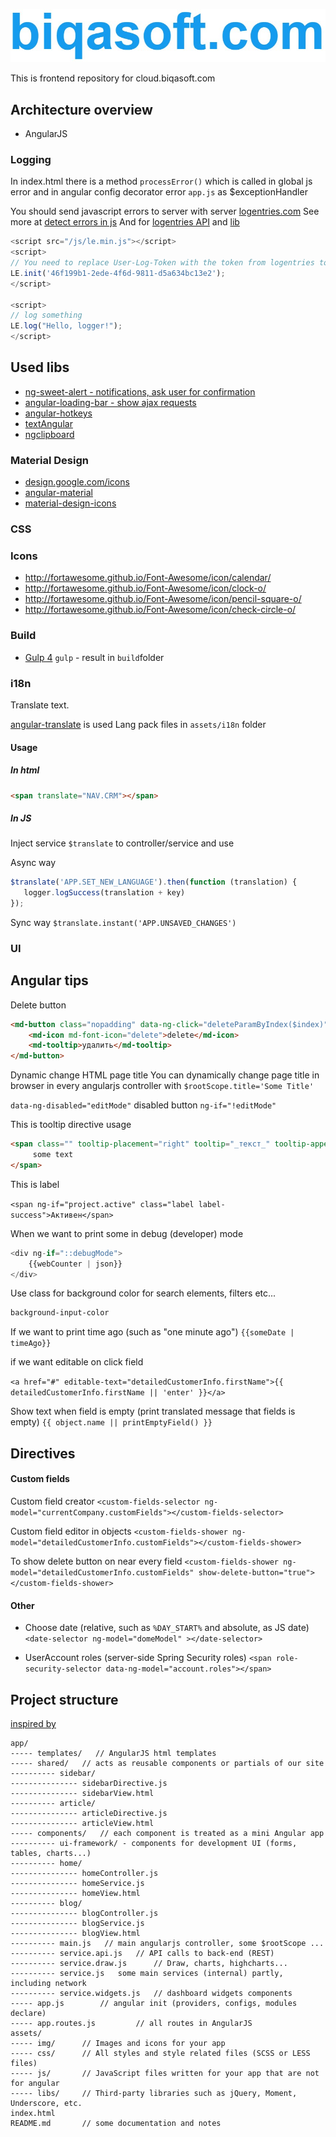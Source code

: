 ![](logo.jpg?raw=true)

This is frontend repository for cloud.biqasoft.com

## Architecture overview
 - AngularJS

### Logging 
In index.html there is a method `processError()` which is called in global js error and in angular config decorator error `app.js`  as $exceptionHandler

You should send javascript errors to server with server [logentries.com](https://logentries.com)
See more at [detect errors in js](http://blog.gospodarets.com/track_javascript_angularjs_and_jquery_errors_with_google_analytics/)
And for [logentries API](https://logentries.com/doc/javascript/) and [lib](https://github.com/logentries/le_js/tree/master/product)

```javascript
<script src="/js/le.min.js"></script>
<script>
// You need to replace User-Log-Token with the token from logentries to identify these log events.
LE.init('46f199b1-2ede-4f6d-9811-d5a634bc13e2');
</script>

<script>
// log something
LE.log("Hello, logger!");
</script>
```

## Used libs

 - [ng-sweet-alert -  notifications, ask user for confirmation ](http://tushariscoolster.github.io/ng-sweet-alert/)
 - [angular-loading-bar - show ajax requests](https://chieffancypants.github.io/angular-loading-bar/#) 
 - [angular-hotkeys](https://github.com/chieffancypants/angular-hotkeys)
 - [textAngular](https://github.com/fraywing/textAngular)
 - [ngclipboard](https://sachinchoolur.github.io/ngclipboard/)
 
### Material Design
 - [design.google.com/icons](https://design.google.com/icons/)
 - [angular-material](https://material.angularjs.org/latest/)
 - [material-design-icons](http://google.github.io/material-design-icons/)
 
### CSS

### Icons
 * http://fortawesome.github.io/Font-Awesome/icon/calendar/
 * http://fortawesome.github.io/Font-Awesome/icon/clock-o/
 * http://fortawesome.github.io/Font-Awesome/icon/pencil-square-o/
 * http://fortawesome.github.io/Font-Awesome/icon/check-circle-o/

### Build
 - [Gulp 4](https://demisx.github.io/gulp4/2015/01/15/install-gulp4.html) `gulp` - result in `build`folder

### i18n
Translate text. 

[angular-translate](https://angular-translate.github.io/docs/#/guide) is used
Lang pack files in `assets/i18n` folder

#### Usage

##### In html
```html
<span translate="NAV.CRM"></span>
```
##### In JS

Inject service `$translate` to controller/service and use

Async way
```js
$translate('APP.SET_NEW_LANGUAGE').then(function (translation) {
   logger.logSuccess(translation + key)
});
```

Sync way
`$translate.instant('APP.UNSAVED_CHANGES')`
          
### UI

## Angular tips

Delete button

```html
<md-button class="nopadding" data-ng-click="deleteParamByIndex($index)">
    <md-icon md-font-icon="delete">delete</md-icon>
    <md-tooltip>удалить</md-tooltip>
</md-button>
```

Dynamic change HTML page title
You can dynamically change page title in browser in every angularjs controller with `$rootScope.title='Some Title'`

 `data-ng-disabled="editMode"` disabled button
 `ng-if="!editMode"`

This is tooltip directive usage

```html
<span class="" tooltip-placement="right" tooltip="_текст_" tooltip-append-to-body="true">
     some text
</span>
```
       
This is label

`<span ng-if="project.active" class="label label-success">Активен</span>`

When we want to print some in debug (developer) mode
```javascript
<div ng-if="::debugMode">
    {{webCounter | json}}
</div>
```

Use class for background color for search elements, filters etc...
```css
background-input-color
```

If we want to print time ago (such as "one minute ago")
`{{someDate | timeAgo}}`

if we want editable on click field

`<a href="#" editable-text="detailedCustomerInfo.firstName">{{ detailedCustomerInfo.firstName || 'enter' }}</a>`

Show text when field is empty (print translated message that fields is empty)
`{{ object.name || printEmptyField() }}`

## Directives

#### Custom fields

Custom field creator
`<custom-fields-selector ng-model="currentCompany.customFields"></custom-fields-selector>`

Custom field editor in objects
`<custom-fields-shower ng-model="detailedCustomerInfo.customFields"></custom-fields-shower>`

To show delete button on near every field
`<custom-fields-shower ng-model="detailedCustomerInfo.customFields" show-delete-button="true"></custom-fields-shower>`

#### Other 
 - Choose date (relative, such as `%DAY_START%` and absolute, as JS date)
`<date-selector ng-model="domeModel" ></date-selector>`

 - UserAccount roles (server-side Spring Security roles)
`<span role-security-selector data-ng-model="account.roles"></span>`

## Project structure
[inspired by](https://scotch.io/tutorials/angularjs-best-practices-directory-structure)

    app/
    ----- templates/   // AngularJS html templates
    ----- shared/   // acts as reusable components or partials of our site
    ---------- sidebar/
    --------------- sidebarDirective.js
    --------------- sidebarView.html
    ---------- article/
    --------------- articleDirective.js
    --------------- articleView.html
    ----- components/   // each component is treated as a mini Angular app
    ---------- ui-framework/ - components for development UI (forms, tables, charts...)
    ---------- home/
    --------------- homeController.js
    --------------- homeService.js
    --------------- homeView.html
    ---------- blog/
    --------------- blogController.js
    --------------- blogService.js
    --------------- blogView.html
    ---------- main.js   // main angularjs controller, some $rootScope ...
    ---------- service.api.js   // API calls to back-end (REST)
    ---------- service.draw.js      // Draw, charts, highcharts...
    ---------- service.js   some main services (internal) partly, including network
    ---------- service.widgets.js   // dashboard widgets components
    ----- app.js        // angular init (providers, configs, modules declare)
    ----- app.routes.js         // all routes in AngularJS
    assets/
    ----- img/      // Images and icons for your app
    ----- css/      // All styles and style related files (SCSS or LESS files)
    ----- js/       // JavaScript files written for your app that are not for angular
    ----- libs/     // Third-party libraries such as jQuery, Moment, Underscore, etc.
    index.html
    README.md       // some documentation and notes
    
    
